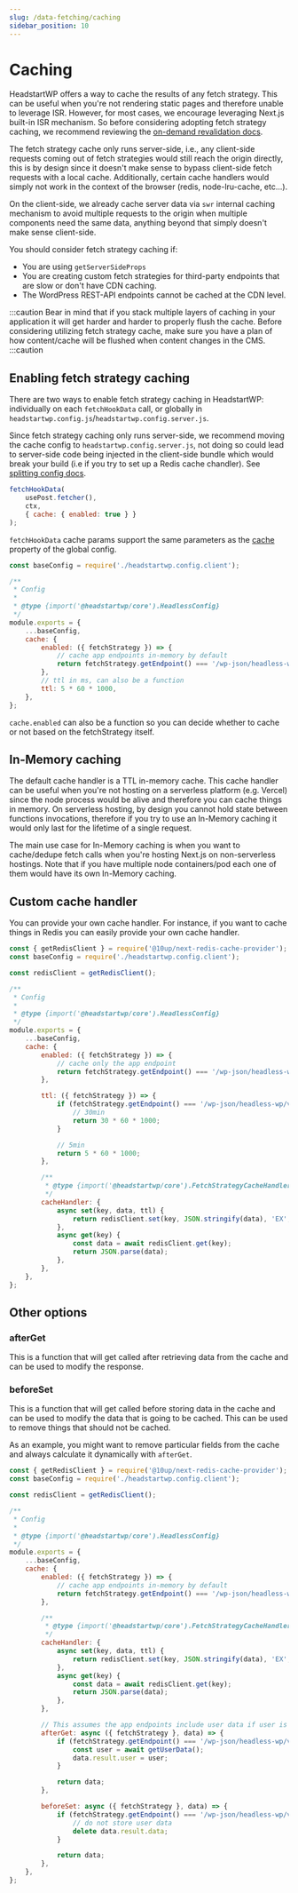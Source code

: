 ```yaml
---
slug: /data-fetching/caching
sidebar_position: 10
---
```


# Caching

HeadstartWP offers a way to cache the results of any fetch strategy. This can be useful when you're not rendering static pages and therefore unable to leverage ISR. However, for most cases, we encourage leveraging Next.js built-in ISR mechanism. So before considering adopting fetch strategy caching, we recommend reviewing the [on-demand revalidation docs](/learn/wordpress-integration/revalidate/).

The fetch strategy cache only runs server-side, i.e., any client-side requests coming out of fetch strategies would still reach the origin directly, this is by design since it doesn't make sense to bypass client-side fetch requests with a local cache. Additionally, certain cache handlers would simply not work in the context of the browser (redis, node-lru-cache, etc...). 

On the client-side, we already cache server data via `swr` internal caching mechanism to avoid multiple requests to the origin when multiple components need the same data, anything beyond that simply doesn't make sense client-side.

You should consider fetch strategy caching if:
- You are using `getServerSideProps`
- You are creating custom fetch strategies for third-party endpoints that are slow or don't have CDN caching.
- The WordPress REST-API endpoints cannot be cached at the CDN level.

:::caution
Bear in mind that if you stack multiple layers of caching in your application it will get harder and harder to properly flush the cache. Before considering utilizing fetch strategy cache, make sure you have a plan of how content/cache will be flushed when content changes in the CMS.
:::caution


## Enabling fetch strategy caching

There are two ways to enable fetch strategy caching in HeadstartWP: individually on each `fetchHookData` call, or globally in `headstartwp.config.js`/`headstartwp.config.server.js`. 

Since fetch strategy caching only runs server-side, we recommend moving the cache config to `headstartwp.config.server.js`, not doing so could lead to server-side code being injected in the client-side bundle which would break your build (i.e if you try to set up a Redis cache chandler). See [splitting config docs](/learn/getting-started/headless-config/#splitting-clientserver-config).

```js title="Enabling caching in fetchHookData"
fetchHookData(
    usePost.fetcher(), 
    ctx, 
    { cache: { enabled: true } }
);
```

`fetchHookData` cache params support the same parameters as the [cache](/api/modules/headstartwp_core/#fetchstrategycacheconfig) property of the global config.

```js title="Enabling caching in headstartwp.config.server.js"
const baseConfig = require('./headstartwp.config.client');

/**
 * Config
 *
 * @type {import('@headstartwp/core').HeadlessConfig}
 */
module.exports = {
	...baseConfig,
	cache: {
		enabled: ({ fetchStrategy }) => {
			// cache app endpoints in-memory by default
			return fetchStrategy.getEndpoint() === '/wp-json/headless-wp/v1/app';
		},
        // ttl in ms, can also be a function
        ttl: 5 * 60 * 1000,
	},
};
```

`cache.enabled` can also be a function so you can decide whether to cache or not based on the fetchStrategy itself.

## In-Memory caching

The default cache handler is a TTL in-memory cache. This cache handler can be useful when you're not hosting on a serverless platform (e.g. Vercel) since the node process would be alive and therefore you can cache things in memory. On serverless hosting, by design you cannot hold state between functions invocations, therefore if you try to use an In-Memory caching it would only last for the lifetime of a single request.

The main use case for In-Memory caching is when you want to cache/dedupe fetch calls when you're hosting Next.js on non-serverless hostings. Note that if you have multiple node containers/pod each one of them would have its own In-Memory caching.

## Custom cache handler

You can provide your own cache handler. For instance, if you want to cache things in Redis you can easily provide your own cache handler.

```js title="redis cache handler"
const { getRedisClient } = require('@10up/next-redis-cache-provider');
const baseConfig = require('./headstartwp.config.client');

const redisClient = getRedisClient();

/**
 * Config
 *
 * @type {import('@headstartwp/core').HeadlessConfig}
 */
module.exports = {
	...baseConfig,
	cache: {
		enabled: ({ fetchStrategy }) => {
            // cache only the app endpoint
			return fetchStrategy.getEndpoint() === '/wp-json/headless-wp/v1/app' || fetchStrategy.getEndpoint() === '/wp-json/wp/v2/posts';
		},

        ttl: ({ fetchStrategy }) => {
            if (fetchStrategy.getEndpoint() === '/wp-json/headless-wp/v1/app') {
                // 30min
                return 30 * 60 * 1000;
            }

            // 5min
            return 5 * 60 * 1000;
        },

		/**
		 * @type {import('@headstartwp/core').FetchStrategyCacheHandler}
		 */
		cacheHandler: {
			async set(key, data, ttl) {
				return redisClient.set(key, JSON.stringify(data), 'EX', ttl);
			},
			async get(key) {
				const data = await redisClient.get(key);
				return JSON.parse(data);
			},
		},
	},
};
```

## Other options

### afterGet
This is a function that will get called after retrieving data from the cache and can be used to modify the response.

### beforeSet
This is a function that will get called before storing data in the cache and can be used to modify the data that is going to be cached. This can be used to remove things that should not be cached.

As an example, you might want to remove particular fields from the cache and always calculate it dynamically with `afterGet`.

```js title="redis cache handler with afterGet and beforeGet"
const { getRedisClient } = require('@10up/next-redis-cache-provider');
const baseConfig = require('./headstartwp.config.client');

const redisClient = getRedisClient();

/**
 * Config
 *
 * @type {import('@headstartwp/core').HeadlessConfig}
 */
module.exports = {
	...baseConfig,
	cache: {
		enabled: ({ fetchStrategy }) => {
			// cache app endpoints in-memory by default
			return fetchStrategy.getEndpoint() === '/wp-json/headless-wp/v1/app';
		},

		/**
		 * @type {import('@headstartwp/core').FetchStrategyCacheHandler}
		 */
		cacheHandler: {
			async set(key, data, ttl) {
				return redisClient.set(key, JSON.stringify(data), 'EX', ttl);
			},
			async get(key) {
				const data = await redisClient.get(key);
				return JSON.parse(data);
			},
		},

        // This assumes the app endpoints include user data if user is logged in
		afterGet: async ({ fetchStrategy }, data) => {
			if (fetchStrategy.getEndpoint() === '/wp-json/headless-wp/v1/app') {
				const user = await getUserData();
				data.result.user = user;
			}

			return data;
		},

		beforeSet: async ({ fetchStrategy }, data) => {
			if (fetchStrategy.getEndpoint() === '/wp-json/headless-wp/v1/app') {
				// do not store user data
				delete data.result.data;
			}

			return data;
		},
	},
};
```